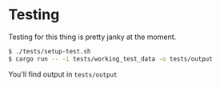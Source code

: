 # Testing

Testing for this thing is pretty janky at the moment.

```bash
$ ./tests/setup-test.sh
$ cargo run -- -i tests/working_test_data -o tests/output
```

You'll find output in `tests/output`
